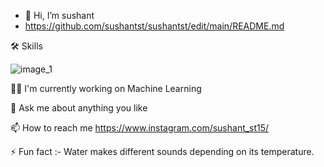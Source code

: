 - 👋 Hi, I’m sushant
- https://github.com/sushantst/sushantst/edit/main/README.md


🛠 Skills

![image_1](https://user-images.githubusercontent.com/106450499/219304155-9e206c87-156b-4cd6-851f-cd05f46c50f6.png)

👩‍💻 I'm currently working on Machine Learning

💬 Ask me about anything you like

📫 How to reach me https://www.instagram.com/sushant_st15/

⚡️ Fun fact :- Water makes different sounds depending on its temperature.
